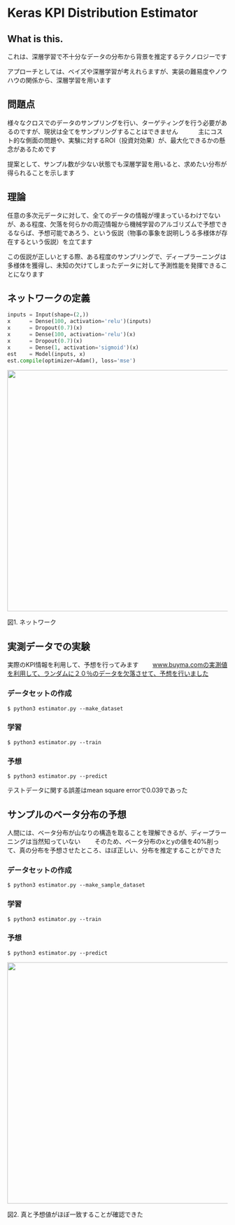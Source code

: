 # Keras KPI Distribution Estimator

## What is this.
これは、深層学習で不十分なデータの分布から背景を推定するテクノロジーです  

アプローチとしては、ベイズや深層学習が考えれらますが、実装の難易度やノウハウの関係から、深層学習を用います  

## 問題点
様々なクロスでのデータのサンプリングを行い、ターゲティングを行う必要があるのですが、現状は全てをサンプリングすることはできません　　　
主にコスト的な側面の問題や、実験に対するROI（投資対効果）が、最大化できるかの懸念があるためです　　

提案として、サンプル数が少ない状態でも深層学習を用いると、求めたい分布が得られることを示します  

## 理論
任意の多次元データに対して、全てのデータの情報が埋まっているわけでないが、ある程度、欠落を何らかの周辺情報から機械学習のアルゴリズムで予想できるならば、予想可能であろう、という仮説（物事の事象を説明しうる多様体が存在するという仮説）を立てます  

この仮説が正しいとする際、ある程度のサンプリングで、ディープラーニングは多様体を獲得し、未知の欠けてしまったデータに対して予測性能を発揮できることになります　　

## ネットワークの定義 
```python
inputs = Input(shape=(2,))
x      = Dense(100, activation='relu')(inputs)
x      = Dropout(0.7)(x)
x      = Dense(100, activation='relu')(x)
x      = Dropout(0.7)(x)
x      = Dense(1, activation='sigmoid')(x)
est    = Model(inputs, x)
est.compile(optimizer=Adam(), loss='mse')  
```
<p align="center">
  <img width="550px" src="https://user-images.githubusercontent.com/4949982/29544869-021e17b4-8726-11e7-8c80-c46e1d8700ff.png">
</p>
<div aling="center"> 図1. ネットワーク　</div>

## 実測データでの実験
実際のKPI情報を利用して、予想を行ってみます　　
www.buyma.comの実測値を利用して、ランダムに２０％のデータを欠落させて、予想を行いました
### データセットの作成
```console
$ python3 estimator.py --make_dataset
```
### 学習
```cosnole
$ python3 estimator.py --train
```
### 予想
```console
$ python3 estimator.py --predict
```
テストデータに関する誤差はmean square errorで0.039であった

## サンプルのベータ分布の予想
人間には、ベータ分布が山なりの構造を取ることを理解できるが、ディープラーニングは当然知っていない　　
そのため、ベータ分布のxとyの値を40%削って、真の分布を予想させたところ、ほぼ正しい、分布を推定することができた　　

### データセットの作成
```console
$ python3 estimator.py --make_sample_dataset
```
### 学習
```cosnole
$ python3 estimator.py --train
```
### 予想
```console
$ python3 estimator.py --predict
```

<p align="center">
  <img width="550px" src="https://user-images.githubusercontent.com/4949982/29546247-2a338236-872e-11e7-85ec-19762d6029f1.png">
</p>
<div aling="center"> 図2. 真と予想値がほぼ一致することが確認できた　</div>

